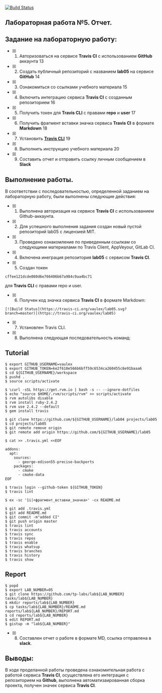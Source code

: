 [![Build Status](https://travis-ci.org/vaulex/lab05.svg?branch=master)](https://travis-ci.org/vaulex/lab05)
## Лабораторная работа №5. Отчет.

## Задание на лабораторную работу:

- [X] 1. Авторизоваться на сервисе **Travis CI** с использованием **GitHub** аккаунта
13
- [X] 2. Создать публичный репозиторий с названием **lab05** на сервисе **GitHub**
14
- [X] 3. Ознакомиться со ссылками учебного материала
15
- [X] 4. Включить интеграцию сервиса **Travis CI** с созданным репозиторием
16
- [X] 5. Получить токен для **Travis CLI** с правами **repo** и **user**
17
- [X] 6. Получить фрагмент вставки значка сервиса **Travis CI** в формате **Markdown**
18
- [X] 7. Установить [**Travis CLI**](https://github.com/travis-ci/travis.rb#installation)
19
- [X] 8. Выполнить инструкцию учебного материала
20
- [X] 9. Составить отчет и отправить ссылку личным сообщением в **Slack**

## Выполнение работы.
	
В соответствии с последовательностью, определенной заданием на лабораторную работу, были выполнены следующие действия:
-[X] 1. Выполнена авторизация на сервисе **Travis CI** с использованием Github-аккаунта.
-[X] 2. Для успешного выполнения задания создан новый пустой репозиторий lab05 с лицензией MIT.
-[X] 3. Проведено ознакомление по приведенным ссылкам со следующими материалами по Travis Client, AppVeyour, GitLab CI.
-[X] 4. Включена инеграция репозитория **lab05** с сервисом **Travis CI**.
-[X] 5. Создан токен
```ShellSession
cffee121dcde080d6e766406b67a984c9aa4bc71
```
для **Travis CLI** с правами repo и user.
-[X] 6. Получен код значка сервиса **Travis CI** в формате Markdown:
```ShellSession
[![Build Status](https://travis-ci.org/vaulex/lab05.svg?branch=master)](https://travis-ci.org/vaulex/lab05)
```
-[X] 7. Установлен Travis CLI.
-[X] 8. Выполнена следующая последовательность команд:

## Tutorial
```ShellSession
$ export GITHUB_USERNAME=vaulex
$ export GITHUB_TOKEN=ke2f610e566b6bff59c6534ca260455c8e91baaa6
$ cd ${GITHUB_USERNAME}/workspace
$ pushd .
$ source scripts/activate

$ \curl -sSL https://get.rvm.io | bash -s -- --ignore-dotfiles
$ echo "source $HOME/.rvm/scripts/rvm" >> scripts/activate
$ rvm autolibs disable
$ rvm install ruby-2.4.2
$ rvm use 2.4.2 --default
$ gem install travis

$ git clone https://github.com/${GITHUB_USERNAME}/lab04 projects/lab05
$ cd projects/lab05
$ git remote remove origin
$ git remote add origin https://github.com/${GITHUB_USERNAME}/lab05

$ cat >> .travis.yml <<EOF

addons:
  apt:
    sources:
      - george-edison55-precise-backports
    packages:
      - cmake
      - cmake-data
EOF

$ travis login --github-token ${GITHUB_TOKEN}
$ travis lint

$ ex -sc '1i|<фрагмент_вставки_значка>' -cx README.md

$ git add .travis.yml
$ git add README.md
$ git commit -m"added CI"
$ git push origin master
$ travis lint
$ travis accounts
$ travis sync
$ travis repos
$ travis enable
$ travis whatsup
$ travis branches
$ travis history
$ travis show
```
## Report
```ShellSession
$ popd
$ export LAB_NUMBER=05
$ git clone https://github.com/tp-labs/lab${LAB_NUMBER} tasks/lab${LAB_NUMBER}
$ mkdir reports/lab${LAB_NUMBER}
$ cp tasks/lab${LAB_NUMBER}/README.md reports/lab${LAB_NUMBER}/REPORT.md
$ cd reports/lab${LAB_NUMBER}
$ edit REPORT.md
$ gistup -m "lab${LAB_NUMBER}"
```
-[X] 8. Составлен отчет о работе в формате MD, ссылка отправлена в **slack**.

	
## Выводы:
В ходе проделанной работы проведена ознакомительная работа с работой сервиса **Travis CI**, осуществлена его интеграция с репозиторием на **Github**, выполнена автоматизаированная сборка проекта, получен значек сервиса **Travis CI**.
